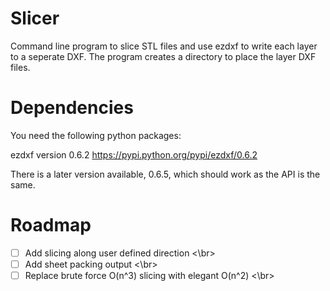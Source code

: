 Slicer
============
Command line program to slice STL files and use ezdxf to write each layer to
a seperate DXF. The program creates a directory to place the layer DXF files.


Dependencies
================
You need the following python packages:

ezdxf version 0.6.2   <https://pypi.python.org/pypi/ezdxf/0.6.2>

There is a later version available, 0.6.5, which should work as the API is the same.

Roadmap
===========
-[ ] Add slicing along user defined direction <\br>
-[ ] Add sheet packing output <\br>
-[ ] Replace brute force O(n^3) slicing with elegant O(n^2) <\br>
